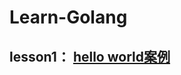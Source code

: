# Learn-Golang

## lesson1： [hello world案例](https://github.com/Asakijz/Learn-Golang/tree/main/lesson1)
